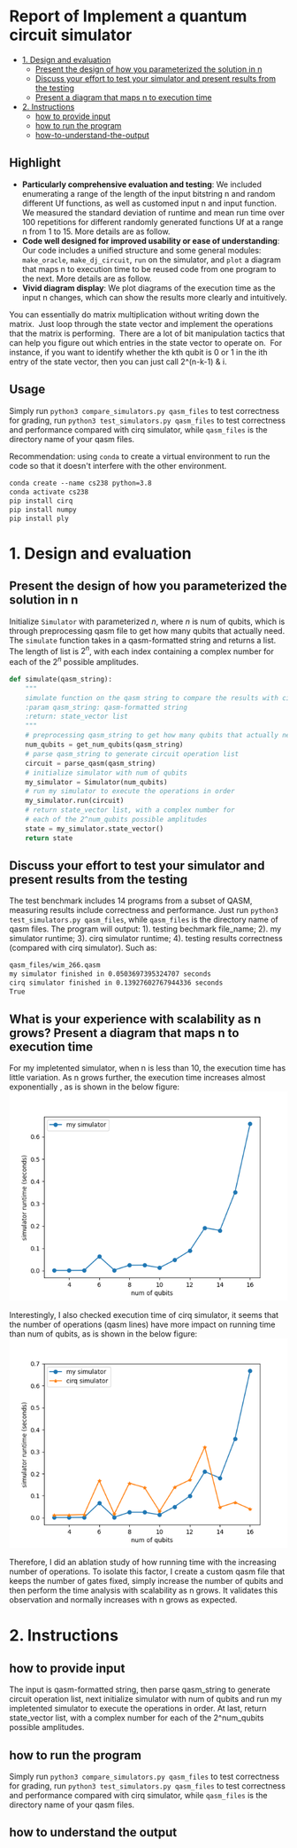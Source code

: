 # Report of Implement a quantum circuit simulator


* [1. Design and evaluation](#1-design-and-evaluation)
  * [Present the design of how you parameterized the solution in n](#present-the-design-of-how-you-parameterized-the-solution-in-n) 
  * [Discuss your effort to test your simulator and present results from the testing](#discuss-your-effort-to-test-your-simulator-and-present-results-from-the-testing)
  * [Present a diagram that maps n to execution time](#what-is-your-experience-with-scalability-as-n-grows-present-a-diagram-that-maps-n-to-execution-time)
* [2. Instructions](#2-instructions)
  * [how to provide input](#how-to-provide-input) 
  * [how to run the program](#how-to-run-the-program)
  * [how-to-understand-the-output](#how-to-understand-the-output)


## Highlight

- **Particularly comprehensive evaluation and testing**: We included enumerating a range of the length of the input bitstring n and random different Uf functions, as well as customed input n and input function. We measured the standard deviation of runtime and mean run time over 100 repetitions for different randomly generated functions Uf at a range n from 1 to 15. More details are as follow.
- **Code well designed for improved usability or ease of understanding**: Our code includes a unified structure and some general modules: `make_oracle`, `make_dj_circuit`, `run` on the simulator, and `plot` a diagram that maps n to execution time to be reused code from one program to the next. More details are as follow.
- **Vivid diagram display**: We plot diagrams of the execution time as the input n changes, which can show the results more clearly and intuitively.


You can essentially do matrix multiplication without writing down the matrix.  Just loop through the state vector and implement the operations that the matrix is performing.  There are a lot of bit manipulation tactics that can help you figure out which entries in the state vector to operate on.  For instance, if you want to identify whether the kth qubit is 0 or 1 in the ith entry of the state vector, then you can just call 2^(n-k-1) & i.  


## Usage

Simply run `python3 compare_simulators.py qasm_files` to test correctness for grading, run `python3 test_simulators.py qasm_files` to test correctness and performance compared with cirq simulator, while `qasm_files` is the directory name of your qasm files.

Recommendation: using `conda` to create a virtual environment to run the code so that it doesn't interfere with the other environment.

```
conda create --name cs238 python=3.8
conda activate cs238
pip install cirq
pip install numpy
pip install ply
```



# 1. Design and evaluation

## Present the design of how you parameterized the solution in n

Initialize `Simulator` with parameterized $n$, where $n$ is num of qubits, which is through preprocessing qasm file to get how many qubits that actually need. The `simulate` function takes in a qasm-formatted string and returns a list. The length of list is $2^n$, with each index containing a complex number for each of the $2^n$ possible amplitudes.

```python
def simulate(qasm_string):
    """
    simulate function on the qasm string to compare the results with cirq simulator
    :param qasm_string: qasm-formatted string
    :return: state_vector list
    """
    # preprocessing qasm_string to get how many qubits that actually need
    num_qubits = get_num_qubits(qasm_string)
    # parse qasm_string to generate circuit operation list
    circuit = parse_qasm(qasm_string)
    # initialize simulator with num of qubits
    my_simulator = Simulator(num_qubits)
    # run my simulator to execute the operations in order
    my_simulator.run(circuit)
    # return state_vector list, with a complex number for
    # each of the 2^num_qubits possible amplitudes
    state = my_simulator.state_vector()
    return state
```

## Discuss your effort to test your simulator and present results from the testing

The test benchmark includes 14 programs from a subset of QASM, measuring results include correctness and performance. Just run `python3 test_simulators.py qasm_files`, while `qasm_files` is the directory name of qasm files. The program will output: 1). testing bechmark file_name; 2). my simulator runtime; 3). cirq simulator runtime; 4). testing results correctness (compared with cirq simulator). Such as:

```
qasm_files/wim_266.qasm
my simulator finished in 0.0503697395324707 seconds
cirq simulator finished in 0.13927602767944336 seconds
True
```

## What is your experience with scalability as n grows? Present a diagram that maps n to execution time

For my impletented simulator, when n is less than 10, the execution time has little variation. As n grows further, the execution time increases almost exponentially , as is shown in the below figure:
![my_simulator_time](my_simulator_time.png)

Interestingly, I also checked execution time of cirq simulator, it seems that the number of operations (qasm lines) have more impact on running time than num of qubits, as is shown in the below figure:
![simulator_time](simulator_time.png)

Therefore, I did an ablation study of how running time with the increasing number of operations. To isolate this factor, I create a custom qasm file that keeps the number of gates fixed, simply increase the number of qubits and then perform the time analysis with scalability as n grows. It validates this observation and normally increases with n grows as expected.


# 2. Instructions

## how to provide input

The input is qasm-formatted string, then parse qasm_string to generate circuit operation list, next initialize simulator with num of qubits and run my impletented simulator to execute the operations in order. At last, return state_vector list, with a complex number for each of the 2^num_qubits possible amplitudes.

## how to run the program

Simply run `python3 compare_simulators.py qasm_files` to test correctness for grading, run `python3 test_simulators.py qasm_files` to test correctness and performance compared with cirq simulator, while `qasm_files` is the directory name of your qasm files.

## how to understand the output



